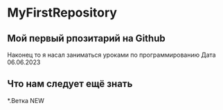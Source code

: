 # MyFirstRepository
## Мой первый рпозитарий на Github
Наконец то я насал заниматься уроками по программированию
Дата 06.06.2023
## Что нам следует ещё знать
*.Ветка
NEW
